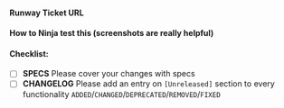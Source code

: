 #### Runway Ticket URL


#### How to Ninja test this (screenshots are really helpful)


#### Checklist:

- [ ] **SPECS** Please cover your changes with specs
- [ ] **CHANGELOG** Please add an entry on `[Unreleased]` section to every functionality `ADDED`/`CHANGED`/`DEPRECATED`/`REMOVED`/`FIXED`
